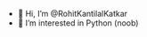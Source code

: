 - 👋 Hi, I’m @RohitKantilalKatkar
- 👀 I’m interested in Python (noob)


<!---
RohitKantilalKatkar/RohitKantilalKatkar is a ✨ special ✨ repository because its `README.md` (this file) appears on your GitHub profile.
You can click the Preview link to take a look at your changes.
--->
